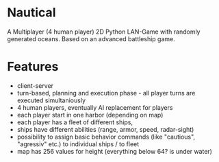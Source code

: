 # Nautical
A Multiplayer (4 human player) 2D Python LAN-Game with randomly generated oceans. Based on an advanced battleship game.
# Features
  * client-server
  * turn-based, planning and execution phase - all player turns are executed simultaniously
  * 4 human players, eventually AI replacement for players
  * each player start in one harbor (depending on map)
  * each player has a fleet of different ships, 
  * ships have different abilities (range, armor, speed, radar-sight)
  * possibility to assign basic behavior commands (like "cautious", "agressiv" etc.) to individual ships / to fleet
  * map has 256 values for height (everything below 64? is under water)
   
